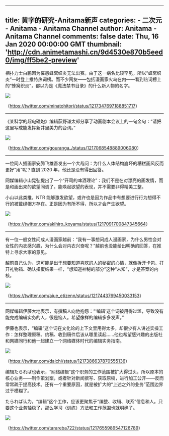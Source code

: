 
---
title: 黄字的研究-Anitama新声
categories: 
    - 二次元
    - Anitama - Anitama Channel
author: Anitama - Anitama Channel
comments: false
date: Thu, 16 Jan 2020 00:00:00 GMT
thumbnail: 'http://cdn.animetamashi.cn/9d4530e870b5eed0/img/ff5be2-preview'
---

<div>   
<p>相扑力士白鹏因为罹患蜂窝织炎无法出赛。由于这一病名比较罕见，所以“蜂窝织炎”一时登上推特热词榜。而不少网友——包括漫画家火鸟在内——看到热词榜上的“蜂窝织炎”，都以为是《魔法禁书目录》的什么新人物的名字。</p>
<p><img data-src="http://cdn.animetamashi.cn/9d4530e870b5eed0/img/ff5be2-preview" alt=" " src="http://cdn.animetamashi.cn/9d4530e870b5eed0/img/ff5be2-preview" referrerpolicy="no-referrer"></p>
<p>（<a href="https://twitter.com/minatohitori/status/1217347697188851717" title="https://twitter.com/minatohitori/status/1217347697188851717">https://twitter.com/minatohitori/status/1217347697188851717</a>）</p>
<hr>
<p>《某科学的超电磁炮》编辑荻野谦太郎分享了动画剧本会议上的一句金句：“请把这里写成能发挥新井里美力的台词。”</p>
<p><img data-src="http://cdn.animetamashi.cn/9d4530e870b5eed0/img/d8e77d-preview" alt=" " src="http://cdn.animetamashi.cn/9d4530e870b5eed0/img/d8e77d-preview" referrerpolicy="no-referrer"></p>
<p>（<a href="https://twitter.com/gouranga_/status/1217068548889006080" title="https://twitter.com/gouranga_/status/1217068548889006080">https://twitter.com/gouranga_/status/1217068548889006080</a>）</p>
<hr>
<p>一位同人插画家安腾飞雄吾发出一个大哉问：为什么人体结构崩坏的糟糕画风反而更好“用”呢？直到 2020 年，他还是没有得出回答。</p>
<p>网媒编辑小山晃弘提出了一个“开司的啤酒理论”：我们不是在对漂亮的画发情，而是和画出来的欲望同调了。能唤起欲望的表现，并不需要非得精美工整。</p>
<p>小山以此类推，NTR 能够激发欲望，或许也是因为作品中有想要进行行为想得不行的被戴绿帽方存在。正是因为有所不得，所以才会产生欲望。</p>
<p><img data-src="http://cdn.animetamashi.cn/9d4530e870b5eed0/img/57ffa1-preview" alt=" " src="http://cdn.animetamashi.cn/9d4530e870b5eed0/img/57ffa1-preview" referrerpolicy="no-referrer"></p>
<p>（<a href="https://twitter.com/akihiro_koyama/status/1217091700847345664" title="https://twitter.com/akihiro_koyama/status/1217091700847345664">https://twitter.com/akihiro_koyama/status/1217091700847345664</a>）</p>
<hr>
<p>有一位一般女性问成人漫画家越前：“我有一事想问成人漫画家，为什么男性会对女性的内衣感兴趣，为什么会对内衣兴奋呢？”越前也没能给出明确的回答，在推特上寻求大家的意见。</p>
<p>越前自己认为，这可能是出于想要知道喜欢的人的秘密的心情，就像拆开卡包、打开礼物箱、确认扭蛋结果一样，“想知道神秘的部分”这种“未知”，才是答案的内核。</p>
<p><img data-src="http://cdn.animetamashi.cn/9d4530e870b5eed0/img/0017f1-preview" alt=" " src="http://cdn.animetamashi.cn/9d4530e870b5eed0/img/0017f1-preview" referrerpolicy="no-referrer"></p>
<p>（<a href="https://twitter.com/aiue_etizenn/status/1217443769450033153" title="https://twitter.com/aiue_etizenn/status/1217443769450033153">https://twitter.com/aiue_etizenn/status/1217443769450033153</a>）</p>
<hr>
<p>网媒编辑伊藤大地表示，有撰稿人向他抱怨：“‘编辑’这个词被用得过滥，导致没有能完成编辑实务的人，很是恼人。希望像样的编辑多多发声。”</p>
<p>伊藤也表示，“编辑”这个词在文化论的上下文里用得太多，却很少有人讲述实操工作：怎样整理原稿、约稿、收到稿件后该从哪里读起……他也希望感兴趣的出版社和网媒同行和他一起建立一个网络媒体时代的编辑实务指南。</p>
<p><img data-src="http://cdn.animetamashi.cn/9d4530e870b5eed0/img/feb9cb-preview" alt=" " src="http://cdn.animetamashi.cn/9d4530e870b5eed0/img/feb9cb-preview" referrerpolicy="no-referrer"></p>
<p>（<a href="https://twitter.com/daichi/status/1217386637870555136" title="https://twitter.com/daichi/status/1217386637870555136">https://twitter.com/daichi/status/1217386637870555136</a>）</p>
<p>编辑たられば也表示，“网络编辑”这个职务的工作范围被扩大得过头，所以原本的核心业务——制作策划案，或者针对新闻撰写、获取原稿，进行加工公开——反而常常疏于提高技术。还有一个重要原因，就是被扩大的“上述之外的业务”范围边界过于模糊了。</p>
<p>たられば认为，“编辑”这个工作，应该更聚焦于“编整、收辑、联系”信息和人。只要这个业务轴稳了，那么学习（训练）方法和工作范围也就明确了。</p>
<p><img data-src="http://cdn.animetamashi.cn/9d4530e870b5eed0/img/95b387-preview" alt=" " src="http://cdn.animetamashi.cn/9d4530e870b5eed0/img/95b387-preview" referrerpolicy="no-referrer"></p>
<p>（<a href="https://twitter.com/tarareba722/status/1217655989547126789" title="https://twitter.com/tarareba722/status/1217655989547126789">https://twitter.com/tarareba722/status/1217655989547126789</a>）</p>  
</div>
            